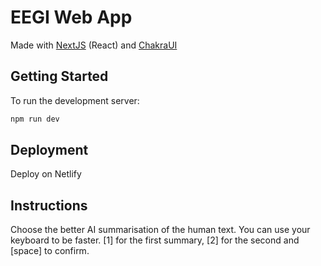 # EEGI Web App

Made with [NextJS](https://nextjs.org) (React) and [ChakraUI](https://chakra-ui.com/docs/getting-started)

## Getting Started

To run the development server:

```bash
npm run dev
```

## Deployment
Deploy on Netlify

## Instructions
Choose the better AI summarisation of the human text. You can use your keyboard to be faster. [1] for the first summary, [2] for the second and [space] to confirm.